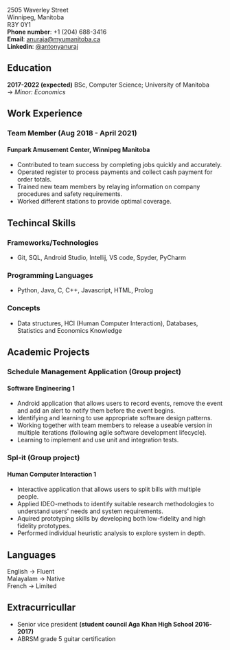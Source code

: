 2505 Waverley Street  
Winnipeg, Manitoba  
R3Y 0Y1  
**Phone number**: +1 (204) 688-3416  
**Email**: anuraja@myumanitoba.ca  
**Linkedin**: [@antonyanuraj](https://www.linkedin.com/in/antony-anuraj-6aa05b194/)

## Education
**2017-2022 (expected)** BSc, Computer Science; University of Manitoba  
-> *Minor: Economics*

## Work Experience
### Team Member **(Aug 2018 - April 2021)**
#### Funpark Amusement Center, Winnipeg Manitoba

- Contributed to team success by completing jobs quickly and accurately.
- Operated register to process payments and collect cash payment for order totals.
- Trained new team members by relaying information on company procedures and safety requirements.
- Worked different stations to provide optimal coverage.

## Techincal Skills  
### Frameworks/Technologies  
- Git, SQL, Android Studio, Intellij, VS code, Spyder, PyCharm  
    
### Programming Languages  
- Python, Java, C, C++, Javascript, HTML, Prolog  
  
### Concepts  
- Data structures, HCI (Human Computer Interaction), Databases, Statistics and Economics Knowledge  

## Academic Projects
### Schedule Management Application (Group project)
#### Software Engineering 1 
- Android application that allows users to record events, remove the event and add an alert to notify them before the event begins.
- Identifying and learning to use appropriate software design patterns.
- Working together with team members to release a useable version in multiple iterations (following agile software development lifecycle).
- Learning to implement and use unit and integration tests.  

### Spl-it (Group project)  
#### Human Computer Interaction 1   
- Interactive application that allows users to split bills with multiple people.
- Applied IDEO-methods to identify suitable research methodologies to understand users' needs and system requirements.
- Aquired prototyping skills by developing both low-fidelity and high fidelity prototypes.
- Performed individual heuristic analysis to explore system in depth. 

## Languages
English -> Fluent  
Malayalam -> Native  
French -> Limited

## Extracurricullar
- Senior vice president **(student council Aga Khan High School 2016-2017)**
- ABRSM grade 5 guitar certification
